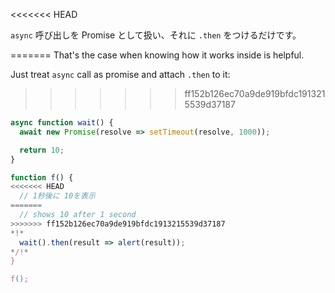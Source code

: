 
<<<<<<< HEAD

`async` 呼び出しを Promise として扱い、それに `.then` をつけるだけです。

=======
That's the case when knowing how it works inside is helpful.

Just treat `async` call as promise and attach `.then` to it:
>>>>>>> ff152b126ec70a9de919bfdc1913215539d37187
```js run
async function wait() {
  await new Promise(resolve => setTimeout(resolve, 1000));

  return 10;
}

function f() {
<<<<<<< HEAD
  // 1秒後に 10を表示
=======
  // shows 10 after 1 second
>>>>>>> ff152b126ec70a9de919bfdc1913215539d37187
*!*
  wait().then(result => alert(result));
*/!*
}

f();
```
